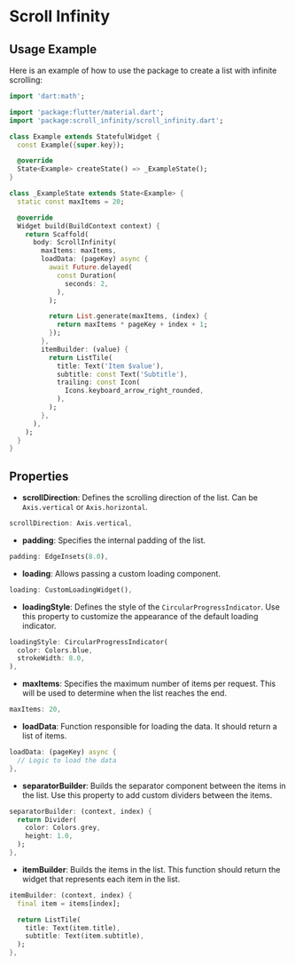 # Scroll Infinity

## Usage Example
Here is an example of how to use the package to create a list with infinite scrolling:

```dart
import 'dart:math';

import 'package:flutter/material.dart';
import 'package:scroll_infinity/scroll_infinity.dart';

class Example extends StatefulWidget {
  const Example({super.key});

  @override
  State<Example> createState() => _ExampleState();
}

class _ExampleState extends State<Example> {
  static const maxItems = 20;

  @override
  Widget build(BuildContext context) {
    return Scaffold(
      body: ScrollInfinity(
        maxItems: maxItems,
        loadData: (pageKey) async {
          await Future.delayed(
            const Duration(
              seconds: 2,
            ),
          );

          return List.generate(maxItems, (index) {
            return maxItems * pageKey + index + 1;
          });
        },
        itemBuilder: (value) {
          return ListTile(
            title: Text('Item $value'),
            subtitle: const Text('Subtitle'),
            trailing: const Icon(
              Icons.keyboard_arrow_right_rounded,
            ),
          );
        },
      ),
    );
  }
}
```

## Properties

- **scrollDirection**: Defines the scrolling direction of the list. Can be `Axis.vertical` or `Axis.horizontal`.
```dart
scrollDirection: Axis.vertical,
```

- **padding**: Specifies the internal padding of the list.
```dart
padding: EdgeInsets(8.0),
```

- **loading**: Allows passing a custom loading component.
```dart
loading: CustomLoadingWidget(),
```

- **loadingStyle**: Defines the style of the `CircularProgressIndicator`. Use this property to customize the appearance of the default loading indicator.
```dart
loadingStyle: CircularProgressIndicator(
  color: Colors.blue,
  strokeWidth: 8.0,
),
```

- **maxItems**: Specifies the maximum number of items per request. This will be used to determine when the list reaches the end.
```dart
maxItems: 20,
```

- **loadData**: Function responsible for loading the data. It should return a list of items.
```dart
loadData: (pageKey) async {
  // Logic to load the data
},
```

- **separatorBuilder**: Builds the separator component between the items in the list. Use this property to add custom dividers between the items.
```dart
separatorBuilder: (context, index) {
  return Divider(
    color: Colors.grey,
    height: 1.0,
  );
},
```

- **itemBuilder**: Builds the items in the list. This function should return the widget that represents each item in the list.
```dart
itemBuilder: (context, index) {
  final item = items[index];

  return ListTile(
    title: Text(item.title),
    subtitle: Text(item.subtitle),
  );
},
```
